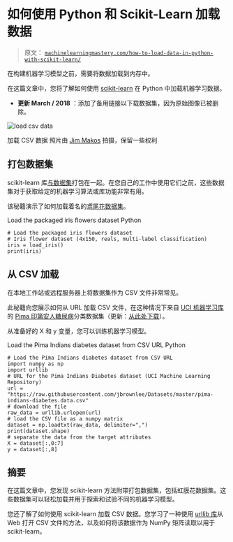 # 如何使用 Python 和 Scikit-Learn 加载数据

> 原文： [`machinelearningmastery.com/how-to-load-data-in-python-with-scikit-learn/`](https://machinelearningmastery.com/how-to-load-data-in-python-with-scikit-learn/)

在构建机器学习模型之前，需要将数据加载到内存中。

在这篇文章中，您将了解如何使用 [scikit-learn](http://machinelearningmastery.com/a-gentle-introduction-to-scikit-learn-a-python-machine-learning-library/ "A Gentle Introduction to Scikit-Learn: A Python Machine Learning Library") 在 Python 中加载机器学习数据。

*   **更新 March / 2018** ：添加了备用链接以下载数据集，因为原始图像已被删除。

![load csv data](https://3qeqpr26caki16dnhd19sv6by6v-wpengine.netdna-ssl.com/wp-content/uploads/2014/07/load-csv-data.jpg)

加载 CSV 数据
照片由 [Jim Makos](https://www.flickr.com/photos/jim-makos/13775073055) 拍摄，保留一些权利

## 打包数据集

scikit-learn 库[与数据集](http://scikit-learn.org/stable/datasets/)打包在一起。在您自己的工作中使用它们之前，这些数据集对于获取给定的机器学习算法或库功能非常有用。

该秘籍演示了如何加载着名的[鸢尾花数据集](http://en.wikipedia.org/wiki/Iris_flower_data_set)。

Load the packaged iris flowers dataset Python

```
# Load the packaged iris flowers dataset
# Iris flower dataset (4x150, reals, multi-label classification)
iris = load_iris()
print(iris)
```

## 从 CSV 加载

在本地工作站或远程服务器上将数据集作为 CSV 文件非常常见。

此秘籍向您展示如何从 URL 加载 CSV 文件，在这种情况下来自 [UCI 机器学习库](https://archive.ics.uci.edu/ml/index.html)的 [Pima 印第安人糖尿病](https://archive.ics.uci.edu/ml/datasets/Pima+Indians+Diabetes)分类数据集（更新：[从此处下载](https://raw.githubusercontent.com/jbrownlee/Datasets/master/pima-indians-diabetes.data.csv)）。

从准备好的 X 和 y 变量，您可以训练机器学习模型。

Load the Pima Indians diabetes dataset from CSV URL Python

```
# Load the Pima Indians diabetes dataset from CSV URL
import numpy as np
import urllib
# URL for the Pima Indians Diabetes dataset (UCI Machine Learning Repository)
url = "https://raw.githubusercontent.com/jbrownlee/Datasets/master/pima-indians-diabetes.data.csv"
# download the file
raw_data = urllib.urlopen(url)
# load the CSV file as a numpy matrix
dataset = np.loadtxt(raw_data, delimiter=",")
print(dataset.shape)
# separate the data from the target attributes
X = dataset[:,0:7]
y = dataset[:,8]
```

## 摘要

在这篇文章中，您发现 scikit-learn 方法附带打包数据集，包括虹膜花数据集。这些数据集可以轻松加载并用于探索和试验不同的机器学习模型。

您还了解了如何使用 scikit-learn 加载 CSV 数据。您学习了一种使用 [urllib 库](https://docs.python.org/2/library/urllib.html)从 Web 打开 CSV 文件的方法，以及如何将该数据作为 NumPy 矩阵读取以用于 scikit-learn。